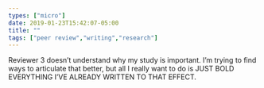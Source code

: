 ```yaml
---
types: ["micro"]
date: 2019-01-23T15:42:07-05:00
title: ""
tags: ["peer review","writing","research"]
---
```

Reviewer 3 doesn’t understand why my study is important. I’m trying to find ways to articulate that better, but all I really want to do is JUST BOLD EVERYTHING I’VE ALREADY WRITTEN TO THAT EFFECT.
